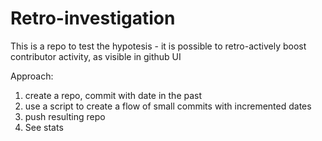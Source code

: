 # Retro-investigation

This is a repo to test the hypotesis - it is possible to retro-actively boost contributor activity, as visible in github UI

Approach:

1. create a repo, commit with date in the past
2. use a script to create a flow of small commits with incremented dates
3. push resulting repo
4. See stats
